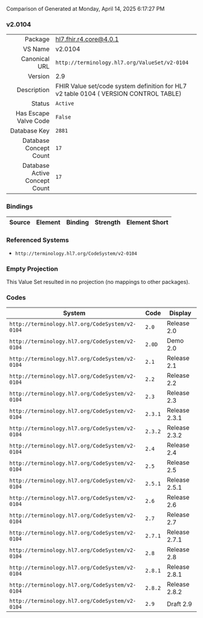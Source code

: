 Comparison of 
Generated at Monday, April 14, 2025 6:17:27 PM

### v2.0104

|      |     |
| ---: | --- |
| Package | hl7.fhir.r4.core@4.0.1 |
| VS Name | v2.0104 |
| Canonical URL | `http://terminology.hl7.org/ValueSet/v2-0104` |
| Version | 2.9 |
| Description | FHIR Value set/code system definition for HL7 v2 table 0104 ( VERSION CONTROL TABLE) |
| Status | `Active` |
| Has Escape Valve Code | `False` |
| Database Key | `2881` |
| Database Concept Count | `17` |
| Database Active Concept Count | `17` |
### Bindings

| Source | Element | Binding | Strength | Element Short |
| ------ | ------- | ------- | -------- | ------------- |

### Referenced Systems

* `http://terminology.hl7.org/CodeSystem/v2-0104`
### Empty Projection

This Value Set resulted in no projection (no mappings to other packages).

### Codes

| System | Code | Display |
| ------ | ---- | ------- |
| `http://terminology.hl7.org/CodeSystem/v2-0104` | `2.0` | Release 2.0 |
| `http://terminology.hl7.org/CodeSystem/v2-0104` | `2.0D` | Demo 2.0 |
| `http://terminology.hl7.org/CodeSystem/v2-0104` | `2.1` | Release 2.1 |
| `http://terminology.hl7.org/CodeSystem/v2-0104` | `2.2` | Release 2.2 |
| `http://terminology.hl7.org/CodeSystem/v2-0104` | `2.3` | Release 2.3 |
| `http://terminology.hl7.org/CodeSystem/v2-0104` | `2.3.1` | Release 2.3.1 |
| `http://terminology.hl7.org/CodeSystem/v2-0104` | `2.3.2` | Release 2.3.2 |
| `http://terminology.hl7.org/CodeSystem/v2-0104` | `2.4` | Release 2.4 |
| `http://terminology.hl7.org/CodeSystem/v2-0104` | `2.5` | Release 2.5 |
| `http://terminology.hl7.org/CodeSystem/v2-0104` | `2.5.1` | Release 2.5.1 |
| `http://terminology.hl7.org/CodeSystem/v2-0104` | `2.6` | Release 2.6 |
| `http://terminology.hl7.org/CodeSystem/v2-0104` | `2.7` | Release 2.7 |
| `http://terminology.hl7.org/CodeSystem/v2-0104` | `2.7.1` | Release 2.7.1 |
| `http://terminology.hl7.org/CodeSystem/v2-0104` | `2.8` | Release 2.8 |
| `http://terminology.hl7.org/CodeSystem/v2-0104` | `2.8.1` | Release 2.8.1 |
| `http://terminology.hl7.org/CodeSystem/v2-0104` | `2.8.2` | Release 2.8.2 |
| `http://terminology.hl7.org/CodeSystem/v2-0104` | `2.9` | Draft 2.9 |
